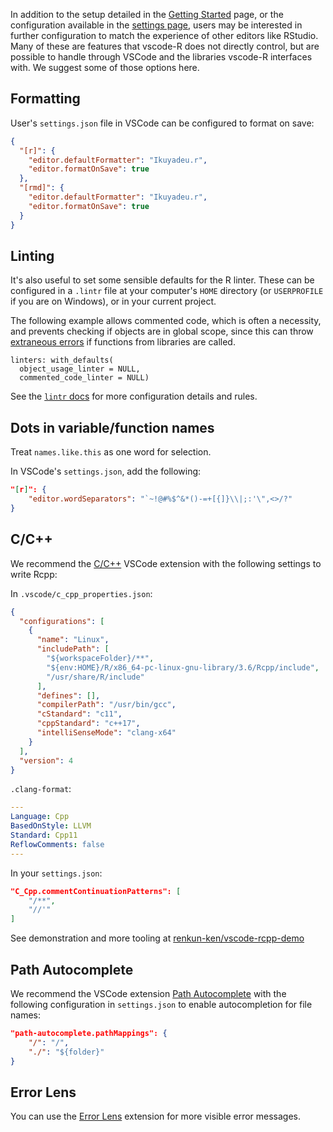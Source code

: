 In addition to the setup detailed in the
[Getting Started](https://github.com/REditorSupport/vscode-R/wiki/Getting-Started)
page, or the configuration available in the
[settings page](https://github.com/REditorSupport/vscode-R/wiki/Extension-settings),
users may be interested in further configuration to match the experience of
other editors like RStudio. Many of these are features that vscode-R does not
directly control, but are possible to handle through VSCode and the libraries
vscode-R interfaces with. We suggest some of those options here.

## Formatting

User's `settings.json` file in VSCode can be configured to format on save:

```json
{
  "[r]": {
    "editor.defaultFormatter": "Ikuyadeu.r",
    "editor.formatOnSave": true
  },
  "[rmd]": {
    "editor.defaultFormatter": "Ikuyadeu.r",
    "editor.formatOnSave": true
  }
}
```

## Linting

It's also useful to set some sensible defaults for the R linter. These can be
configured in a `.lintr` file at your computer's `HOME` directory (or
`USERPROFILE` if you are on Windows), or in your current project.

The following example allows commented code, which is often a necessity, and
prevents checking if objects are in global scope, since this can throw
[extraneous errors](https://github.com/r-lib/lintr/issues/482) if functions from
libraries are called.

```dcf
linters: with_defaults(
  object_usage_linter = NULL,
  commented_code_linter = NULL)
```

See the
[`lintr` docs](https://lintr.r-lib.org/articles/lintr.html)
for more configuration details and rules.

## Dots in variable/function names

Treat `names.like.this` as one word for selection.

In VSCode's `settings.json`, add the following:

```json
"[r]": {
    "editor.wordSeparators": "`~!@#%$^&*()-=+[{]}\\|;:'\",<>/?"
}
```

## C/C++

We recommend the
[C/C++](https://marketplace.visualstudio.com/items?itemName=ms-vscode.cpptools)
VSCode extension with the following settings to write Rcpp:

In `.vscode/c_cpp_properties.json`:

```json
{
  "configurations": [
    {
      "name": "Linux",
      "includePath": [
        "${workspaceFolder}/**",
        "${env:HOME}/R/x86_64-pc-linux-gnu-library/3.6/Rcpp/include",
        "/usr/share/R/include"
      ],
      "defines": [],
      "compilerPath": "/usr/bin/gcc",
      "cStandard": "c11",
      "cppStandard": "c++17",
      "intelliSenseMode": "clang-x64"
    }
  ],
  "version": 4
}
```

`.clang-format`:

```yaml
---
Language: Cpp
BasedOnStyle: LLVM
Standard: Cpp11
ReflowComments: false
---
```

In your `settings.json`:

```json
"C_Cpp.commentContinuationPatterns": [
    "/**",
    "//'"
]
```

See demonstration and more tooling at
[renkun-ken/vscode-rcpp-demo](https://github.com/renkun-ken/vscode-rcpp-demo)

## Path Autocomplete

We recommend the VSCode extension
[Path Autocomplete](https://marketplace.visualstudio.com/items?itemName=ionutvmi.path-autocomplete)
with the following configuration in `settings.json` to enable autocompletion for
file names:

```json
"path-autocomplete.pathMappings": {
    "/": "/",
    "./": "${folder}"
}
```

## Error Lens

You can use the
[Error Lens](https://marketplace.visualstudio.com/items?itemName=usernamehw.errorlens)
extension for more visible error messages.
